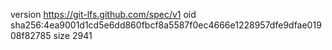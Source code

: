 version https://git-lfs.github.com/spec/v1
oid sha256:4ea9001d1cd5e6dd860fbcf8a5587f0ec4666e1228957dfe9dfae01908f82785
size 2941
